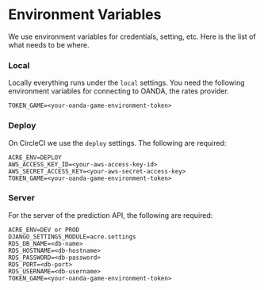 # Environment Variables
We use environment variables for credentials, setting, etc. Here is the list of
what needs to be where.

### Local
Locally everything runs under the `local` settings. You need the following
environment variables for connecting to OANDA, the rates provider.
```
TOKEN_GAME=<your-oanda-game-environment-token>
```

### Deploy
On CircleCI we use the `deploy` settings. The following are required:
```
ACRE_ENV=DEPLOY
AWS_ACCESS_KEY_ID=<your-aws-access-key-id>
AWS_SECRET_ACCESS_KEY=<your-aws-secret-access-key>
TOKEN_GAME=<your-oanda-game-environment-token>
```

### Server
For the server of the prediction API, the following are required:
```
ACRE_ENV=DEV or PROD
DJANGO_SETTINGS_MODULE=acre.settings
RDS_DB_NAME=<db-name>
RDS_HOSTNAME=<db-hostname>
RDS_PASSWORD=<db-password>
RDS_PORT=<db-port>
RDS_USERNAME=<db-username>
TOKEN_GAME=<your-oanda-game-environment-token>
```
